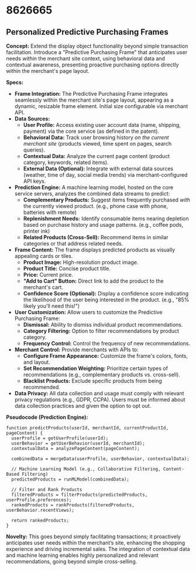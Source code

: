 # 8626665

## Personalized Predictive Purchasing Frames

**Concept:** Extend the display object functionality beyond simple transaction facilitation. Introduce a "Predictive Purchasing Frame" that anticipates user needs *within* the merchant site context, using behavioral data and contextual awareness, presenting proactive purchasing options directly within the merchant's page layout.

**Specs:**

*   **Frame Integration:** The Predictive Purchasing Frame integrates seamlessly within the merchant site's page layout, appearing as a dynamic, resizable frame element. Initial size configurable via merchant API.
*   **Data Sources:**
    *   **User Profile:** Access existing user account data (name, shipping, payment) via the core service (as defined in the patent).
    *   **Behavioral Data:** Track user browsing history *on the current merchant site* (products viewed, time spent on pages, search queries).
    *   **Contextual Data:** Analyze the current page content (product category, keywords, related items).
    *   **External Data (Optional):** Integrate with external data sources (weather, time of day, social media trends) via merchant-configured API keys.
*   **Prediction Engine:** A machine learning model, hosted on the core service servers, analyzes the combined data streams to predict:
    *   **Complementary Products:** Suggest items frequently purchased *with* the currently viewed product. (e.g., phone case with phone, batteries with remote)
    *   **Replenishment Needs:** Identify consumable items nearing depletion based on purchase history and usage patterns. (e.g., coffee pods, printer ink)
    *   **Related Products (Cross-Sell):** Recommend items in similar categories or that address related needs.
*   **Frame Content:** The frame displays predicted products as visually appealing cards or tiles.
    *   **Product Image:** High-resolution product image.
    *   **Product Title:** Concise product title.
    *   **Price:** Current price.
    *   **"Add to Cart" Button:** Direct link to add the product to the merchant's cart.
    *   **Confidence Score (Optional):** Display a confidence score indicating the likelihood of the user being interested in the product. (e.g., "85% likely you'll need this!")
*   **User Customization:** Allow users to customize the Predictive Purchasing Frame:
    *   **Dismissal:** Ability to dismiss individual product recommendations.
    *   **Category Filtering:** Option to filter recommendations by product category.
    *   **Frequency Control:** Control the frequency of new recommendations.
*   **Merchant Control:** Provide merchants with APIs to:
    *   **Configure Frame Appearance:** Customize the frame's colors, fonts, and layout.
    *   **Set Recommendation Weighting:** Prioritize certain types of recommendations (e.g., complementary products vs. cross-sell).
    *   **Blacklist Products:** Exclude specific products from being recommended.
*   **Data Privacy:** All data collection and usage must comply with relevant privacy regulations (e.g., GDPR, CCPA). Users must be informed about data collection practices and given the option to opt out.

**Pseudocode (Prediction Engine):**

```
function predictProducts(userId, merchantId, currentProductId, pageContent) {
  userProfile = getUserProfile(userId);
  userBehavior = getUserBehavior(userId, merchantId);
  contextualData = analyzePageContent(pageContent);

  combinedData = mergeData(userProfile, userBehavior, contextualData);

  // Machine Learning Model (e.g., Collaborative Filtering, Content-Based Filtering)
  predictedProducts = runMLModel(combinedData);

  // Filter and Rank Products
  filteredProducts = filterProducts(predictedProducts, userProfile.preferences);
  rankedProducts = rankProducts(filteredProducts, userBehavior.recentViews);

  return rankedProducts;
}
```

**Novelty:** This goes beyond simply facilitating transactions; it proactively anticipates user needs within the merchant’s site, enhancing the shopping experience and driving incremental sales. The integration of contextual data and machine learning enables highly personalized and relevant recommendations, going beyond simple cross-selling.